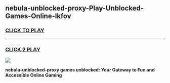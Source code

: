 
## nebula-unblocked-proxy-Play-Unblocked-Games-Online-lkfov
<h3>
<a href="https://premium76.site?title=nebula-unblocked-proxy&ref=25A">CLICK TO PLAY</a></h3>
<hr>

<h3>
<a href="https://premium76.site?title=nebula-unblocked-proxy&ref=25A">CLICK 2 PLAY</a>
  
</h3>

<a href="https://premium76.site?title=nebula-unblocked-proxy&ref=25A"><img src="https://clearcache.store/games.png"></a>


**nebula-unblocked-proxy games unblocked: Your Gateway to Fun and Accessible Online Gaming**
